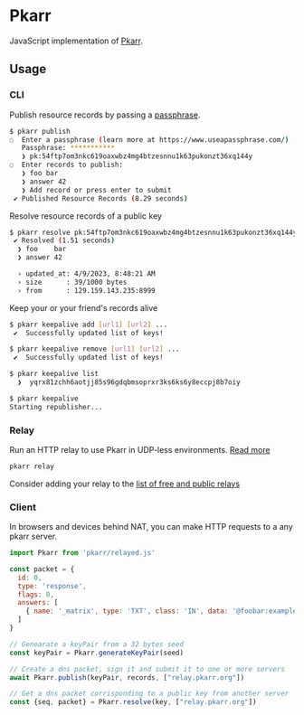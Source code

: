 # Pkarr

JavaScript implementation of [Pkarr](https://github.com/nuhvi/pkarr).

## Usage

### CLI 

Publish resource records by passing a [passphrase](https://www.useapassphrase.com/).

```bash
$ pkarr publish
◌  Enter a passphrase (learn more at https://www.useapassphrase.com/)
   Passphrase: ***********
   ❯ pk:54ftp7om3nkc619oaxwbz4mg4btzesnnu1k63pukonzt36xq144y
◌  Enter records to publish:
   ❯ foo bar
   ❯ answer 42
   ❯ Add record or press enter to submit
 ✔ Published Resource Records (8.29 seconds)
```

Resolve resource records of a public key

```bash
$ pkarr resolve pk:54ftp7om3nkc619oaxwbz4mg4btzesnnu1k63pukonzt36xq144y
 ✔ Resolved (1.51 seconds)
  ❯ foo    bar
  ❯ answer 42

  › updated_at: 4/9/2023, 8:48:21 AM
  › size      : 39/1000 bytes
  › from      : 129.159.143.235:8999
```

Keep your or your friend's records alive

```bash
$ pkarr keepalive add [url1] [url2] ...
 ✔  Successfully updated list of keys!

$ pkarr keepalive remove [url1] [url2] ...
 ✔  Successfully updated list of keys!

$ pkarr keepalive list
  ❯  yqrx81zchh6aotjj85s96gdqbmsoprxr3ks6ks6y8eccpj8b7oiy

$ pkarr keepalive
Starting republisher...
```

### Relay

Run an HTTP relay to use Pkarr in UDP-less environments. [Read more](../design/relays.md)

```bash
pkarr relay
```
Consider adding your relay to the [list of free and public relays](../relays.txt)

### Client 

In browsers and devices behind NAT, you can make HTTP requests to a any pkarr server.

```js
import Pkarr from 'pkarr/relayed.js'

const packet = {
  id: 0,
  type: 'response',
  flags: 0,
  answers: [
    { name: '_matrix', type: 'TXT', class: 'IN', data: '@foobar:example.com' }
  ]
}

// Genearate a keyPair from a 32 bytes seed
const keyPair = Pkarr.generateKeyPair(seed)

// Create a dns packet, sign it and submit it to one or more servers
await Pkarr.publish(keyPair, records, ["relay.pkarr.org"])

// Get a dns packet corrisponding to a public key from another server
const {seq, packet} = Pkarr.resolve(key, ["relay.pkarr.org"])
```
